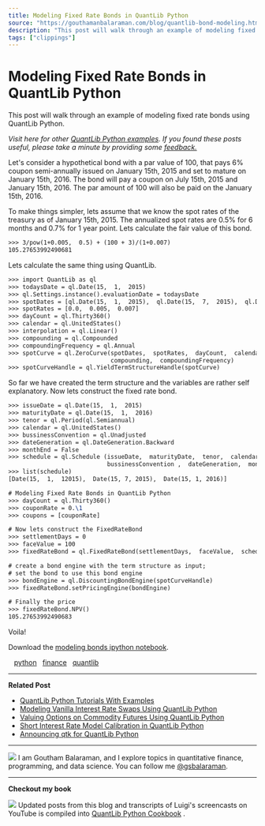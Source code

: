 ```yaml
---
title: Modeling Fixed Rate Bonds in QuantLib Python
source: "https://gouthamanbalaraman.com/blog/quantlib-bond-modeling.html"
description: "This post will walk through an example of modeling fixed rate bonds using QuantLib Python."
tags: ["clippings"]
---
```

# Modeling Fixed Rate Bonds in QuantLib Python

This post will walk through an example of modeling fixed rate bonds using QuantLib Python.

*Visit here for other [QuantLib Python examples](http://gouthamanbalaraman.com/blog/quantlib-python-tutorials-with-examples.html). If you found these posts useful,  please take a minute by providing some [feedback.](https://docs.google.com/forms/d/e/1FAIpQLSdFdJ768HKmIyJmaVRHBUJNY5NyQl6vr0GZvSkx-bUfIloNZA/viewform)*

Let's consider a hypothetical bond with a par value of 100,  that pays 6% coupon semi-annually issued on January 15th,  2015 and set to mature on January 15th,  2016. The bond will pay a coupon on July 15th,  2015 and January 15th,  2016. The par amount of 100 will also be paid on the January 15th,  2016.

To make things simpler,  lets assume that we know the spot rates of the treasury as of January 15th,  2015. The annualized spot rates are 0.5% for 6 months and 0.7% for 1 year point. Lets calculate the fair value of this bond.

```latex
>>> 3/pow(1+0.005,  0.5) + (100 + 3)/(1+0.007)
105.27653992490681
```

Lets calculate the same thing using QuantLib.

```latex
>>> import QuantLib as ql
>>> todaysDate = ql.Date(15,  1,  2015)
>>> ql.Settings.instance().evaluationDate = todaysDate
>>> spotDates = [ql.Date(15,  1,  2015),  ql.Date(15,  7,  2015),  ql.Date(15,  1,  2016)]
>>> spotRates = [0.0,  0.005,  0.007]
>>> dayCount = ql.Thirty360()
>>> calendar = ql.UnitedStates()
>>> interpolation = ql.Linear()
>>> compounding = ql.Compounded
>>> compoundingFrequency = ql.Annual
>>> spotCurve = ql.ZeroCurve(spotDates,  spotRates,  dayCount,  calendar,  interpolation, 
                             compounding,  compoundingFrequency)
>>> spotCurveHandle = ql.YieldTermStructureHandle(spotCurve)
```

So far we have created the term structure and the variables are rather self explanatory. Now lets construct the fixed rate bond.

```latex
>>> issueDate = ql.Date(15,  1,  2015)
>>> maturityDate = ql.Date(15,  1,  2016)
>>> tenor = ql.Period(ql.Semiannual)
>>> calendar = ql.UnitedStates()
>>> bussinessConvention = ql.Unadjusted
>>> dateGeneration = ql.DateGeneration.Backward
>>> monthEnd = False
>>> schedule = ql.Schedule (issueDate,  maturityDate,  tenor,  calendar,  bussinessConvention, 
                            bussinessConvention ,  dateGeneration,  monthEnd)
>>> list(schedule)
[Date(15,  1,  12015),  Date(15, 7, 2015),  Date(15, 1, 2016)]

# Modeling Fixed Rate Bonds in QuantLib Python
>>> dayCount = ql.Thirty360()
>>> couponRate = 0.\1
>>> coupons = [couponRate]

# Now lets construct the FixedRateBond
>>> settlementDays = 0
>>> faceValue = 100
>>> fixedRateBond = ql.FixedRateBond(settlementDays,  faceValue,  schedule,  coupons,  dayCount)

# create a bond engine with the term structure as input;
# set the bond to use this bond engine
>>> bondEngine = ql.DiscountingBondEngine(spotCurveHandle)
>>> fixedRateBond.setPricingEngine(bondEngine)

# Finally the price
>>> fixedRateBond.NPV()
105.27653992490683
```

Voila!

Download the [modeling bonds ipython notebook](https://gouthamanbalaraman.com/extra/notebooks/modeling-bonds.ipynb).

   [python](http://gouthamanbalaraman.com/tag/python.html)   [finance](http://gouthamanbalaraman.com/tag/finance.html)   [quantlib](http://gouthamanbalaraman.com/tag/quantlib.html)

---

**Related Post**

- [QuantLib Python Tutorials With Examples](http://gouthamanbalaraman.com/blog/quantlib-python-tutorials-with-examples.html)
- [Modeling Vanilla Interest Rate Swaps Using QuantLib Python](http://gouthamanbalaraman.com/blog/interest-rate-swap-quantlib-python.html)
- [Valuing Options on Commodity Futures Using QuantLib Python](http://gouthamanbalaraman.com/blog/value-options-commodity-futures-black-formula-quantlib-python.html)
- [Short Interest Rate Model Calibration in QuantLib Python](http://gouthamanbalaraman.com/blog/short-interest-rate-model-calibration-quantlib.html)
- [Announcing qtk for QuantLib Python](http://gouthamanbalaraman.com/blog/announcing-qtk-quantlib-python.html)

---

![](https://gouthamanbalaraman.com/images/me.png)
I am Goutham Balaraman,  and I explore topics in quantitative finance,  programming,  and data science. You can follow me [@gsbalaraman](https://twitter.com/gsbalaraman).

---

**Checkout my book**

[![](https://gouthamanbalaraman.com/images/cookbook.png)](https://leanpub.com/quantlibpythoncookbook)
Updated posts from this blog and transcripts of Luigi's screencasts on YouTube is compiled into [QuantLib Python Cookbook](https://leanpub.com/quantlibpythoncookbook) .